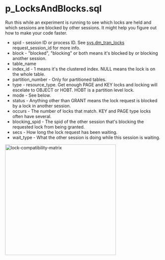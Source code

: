 # p_LocksAndBlocks.sql
Run this while an experiment is running to see which locks are held and which sessions are blocked by other sessions. It might help you figure out how to make your code faster.

- spid - session ID or process ID. See [sys.dm_tran_locks](https://learn.microsoft.com/en-us/sql/relational-databases/system-dynamic-management-views/sys-dm-tran-locks-transact-sql?view=sql-server-ver16) request_session_id for more info.
- block - "blocked", "blocking" or both means it's blocked by or blocking another session.
- table_name
- index_id - 1 means it's the clustered index. NULL means the lock is on the whole table.
- partition_number - Only for partitioned tables.
- type - resource_type. Get enough PAGE and KEY locks and locking will escelate to OBJECT or HOBT. HOBT is a partition level lock.
- mode - See below.
- status - Anything other than GRANT means the lock request is blocked by a lock in another session.
- occurs - The number of locks that match. KEY and PAGE type locks often have several.
- blocking_spid - The spid of the other session that's blocking the requested lock from being granted.
- secs - How long the lock request has been waiting.
- wait_type - What the other session is doing while this session is waiting.



<img width="357" alt="lock-compatibility-matrix" src="https://github.com/chucknewmanjr/PerformanceExperiment/assets/33396894/cf5d2ca9-330d-494a-bc89-0bc214cacfdd">




